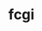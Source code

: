 ---
title: "fcgi"
layout: cache
categories: [package, develop-2025-02-02]
meta: {"versions": ["2.4.2"], "compilers": ["gcc@=11.4.0"], "oss": ["ubuntu22.04"], "platforms": ["linux"], "targets": ["x86_64_v3"], "stacks": ["hep", "root"], "num_specs": 1, "num_specs_by_stack": {"root": 1, "hep": 1}}
spec_details: [{"hash": "v4yjb4yjasmd3wqgzhvxl7ubbtw37pgy", "compiler": "gcc@=11.4.0", "versions": ["2.4.2"], "os": "ubuntu22.04", "platform": "linux", "target": "x86_64_v3", "variants": ["build_system=autotools"], "stacks": ["root", "hep"], "size": "-", "tarball": "https://binaries.spack.io/develop-2025-02-02/build_cache/linux-ubuntu22.04-x86_64_v3/gcc-11.4.0/fcgi-2.4.2/linux-ubuntu22.04-x86_64_v3-gcc-11.4.0-fcgi-2.4.2-v4yjb4yjasmd3wqgzhvxl7ubbtw37pgy.spack"}]
---